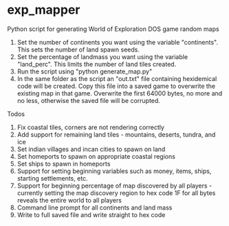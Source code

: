 # exp_mapper
Python script for generating World of Exploration DOS game random maps

1. Set the number of continents you want using the variable "continents". This sets the number of land spawn seeds.
2. Set the percentage of landmass you want using the variable "land_perc". This limits the number of land tiles created.
3. Run the script using "python generate_map.py"
4. In the same folder as the script an "out.txt" file containing hexidemical code will be created. Copy this file into a saved game to overwrite the existing map in that game. Overwrite the first 64000 bytes, no more and no less, otherwise the saved file will be corrupted.

Todos

1. Fix coastal tiles, corners are not rendering correctly
2. Add support for remaining land tiles - mountains, deserts, tundra, and ice
3. Set indian villages and incan cities to spawn on land
4. Set homeports to spawn on appropriate coastal regions
5. Set ships to spawn in homeports
5. Support for setting beginning variables such as money, items, ships, starting settlements, etc.
6. Support for beginning percentage of map discovered by all players - currently setting the map discovery region to hex code 1F for all bytes reveals the entire world to all players
7. Command line prompt for all continents and land mass
8. Write to full saved file and write straight to hex code

